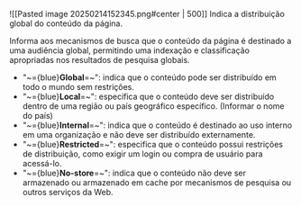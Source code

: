 ![[Pasted image 20250214152345.png#center | 500]]
Indica a distribuição global do conteúdo da página.

Informa aos mecanismos de busca que o conteúdo da página é destinado a uma audiência global, permitindo uma indexação e classificação apropriadas nos resultados de pesquisa globais.

- "~={blue}**Global**=~": indica que o conteúdo pode ser distribuído em todo o mundo sem restrições.
- "~={blue}**Local**=~": especifica que o conteúdo deve ser distribuído dentro de uma região ou país geográfico específico. (Informar o nome do país)
- "~={blue}**Internal**=~": indica que o conteúdo é destinado ao uso interno em uma organização e não deve ser distribuído externamente.
- "~={blue}**Restricted**=~": especifica que o conteúdo possui restrições de distribuição, como exigir um login ou compra de usuário para acessá-lo.
- "~={blue}**No-store**=~": indica que o conteúdo não deve ser armazenado ou armazenado em cache por mecanismos de pesquisa ou outros serviços da Web.



